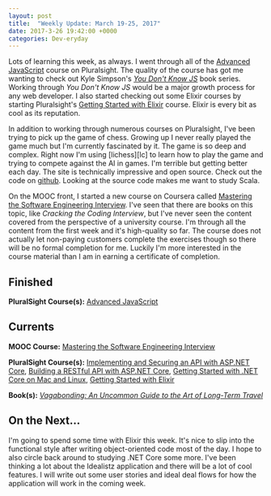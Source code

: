 ```yaml
---
layout: post
title:  "Weekly Update: March 19-25, 2017"
date: 2017-3-26 19:42:00 +0000
categories: Dev-eryday
---
```


Lots of learning this week, as always. I went through all of the [Advanced JavaScript][js] course on Pluralsight. The quality of the course has got me wanting to check out Kyle Simpson's *[You Don't Know JS][know]* book series. Working through *You Don't Know JS* would be a major growth process for any web developer. I also started checking out some Elixir courses by starting Pluralsight's [Getting Started with Elixir][elixir] course. Elixir is every bit as cool as its reputation.

In addition to working through numerous courses on Pluralsight, I've been trying to pick up the game of chess. Growing up I never really played the game much but I'm currently fascinated by it. The game is so deep and complex. Right now I'm using [lichess][lc] to learn how to play the game and trying to compete against the AI in games. I'm terrible but getting better each day. The site is technically impressive and open source. Check out the code on [github][ls]. Looking at the source code makes me want to study Scala.

On the MOOC front, I started a new course on Coursera called [Mastering the Software Engineering Interview][se]. I've seen that there are books on this topic, like *Cracking the Coding Interview*, but I've never seen the content covered from the perspective of a university course. I'm through all the content from the first week and it's high-quality so far. The course does not actually let non-paying customers complete the exercises though so there will be no formal completion for me. Luckily I'm more interested in the course material than I am in earning a certificate of completion.

Finished
--------
**PluralSight Course(s):** [Advanced JavaScript][js]

Currents
--------
**MOOC Course:** [Mastering the Software Engineering Interview][se]

**PluralSight Course(s):** [Implementing and Securing an API with ASP.NET Core][core], [Building a RESTful API with ASP.NET Core][rest], [Getting Started with .NET Core on Mac and Linux][mac], [Getting Started with Elixir][elixir]

**Book(s):** *[Vagabonding: An Uncommon Guide to the Art of Long-Term Travel][vaga]*

On the Next...
--------
I'm going to spend some time with Elixir this week. It's nice to slip into the functional style after writing object-oriented code most of the day. I hope to also circle back around to studying .NET Core some more. I've been thinking a lot about the Idealistz application and there will be a lot of cool features. I will write out some user stories and ideal deal flows for how the application will work in the coming week.

[se]: https://www.coursera.org/learn/cs-tech-interview/
[li]: https://lichess.org/
[ls]: https://github.com/ornicar/lila
[core]: https://app.pluralsight.com/library/courses/aspdotnetcore-implementing-securing-api/table-of-contents
[js]: https://app.pluralsight.com/library/courses/advanced-javascript/table-of-contents
[rest]: https://app.pluralsight.com/library/courses/asp-dot-net-core-restful-api-building/table-of-contents
[mac]: https://app.pluralsight.com/library/courses/dotnet-core-mac-linux-getting-started/table-of-contents
[know]: https://github.com/getify/You-Dont-Know-JS
[vaga]: https://www.amazon.com/Vagabonding-Uncommon-Guide-Long-Term-Travel-ebook/dp/B000FBFMKM/ref=sr_1_1?ie=UTF8&qid=1490408843&sr=8-1&keywords=vagabonding
[elixir]: https://app.pluralsight.com/library/courses/elixir-getting-started/table-of-contents